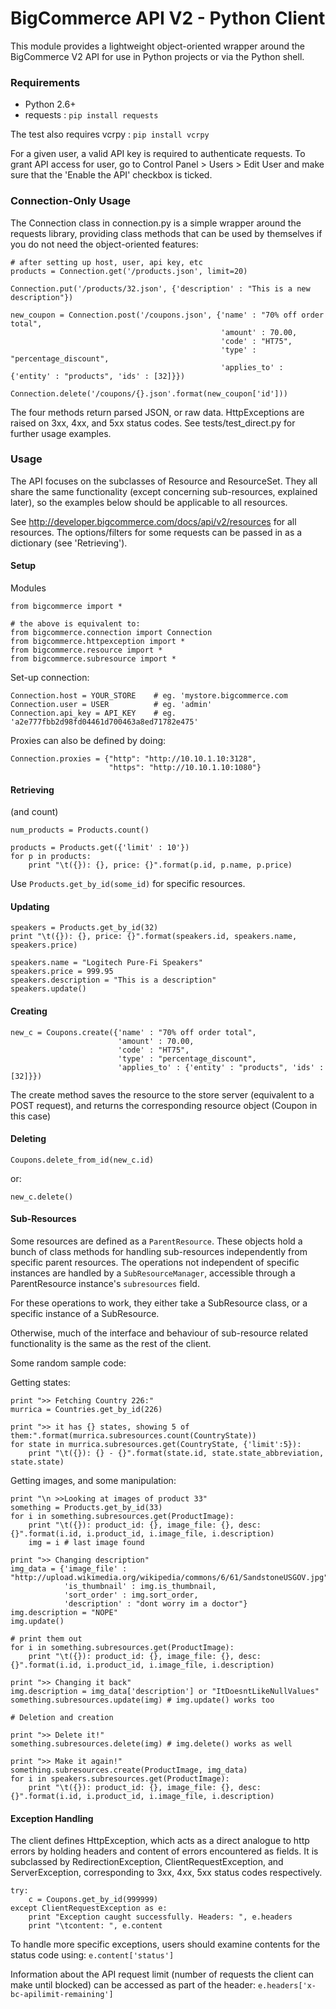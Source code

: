 BigCommerce API V2 - Python Client
==================================

This module provides a lightweight object-oriented wrapper around the BigCommerce V2 API
for use in Python projects or via the Python shell. 

### Requirements

- Python 2.6+
- requests : `pip install requests`

The test also requires vcrpy : `pip install vcrpy`

For a given user, a valid API key is required to authenticate requests. To grant 
API access for user, go to Control Panel > Users > Edit User and make sure that the
'Enable the API' checkbox is ticked.

### Connection-Only Usage

The Connection class in connection.py is a simple wrapper around the requests library, providing
class methods that can be used by themselves if you do not need the object-oriented features:

```
# after setting up host, user, api key, etc
products = Connection.get('/products.json', limit=20)

Connection.put('/products/32.json', {'description' : "This is a new description"})

new_coupon = Connection.post('/coupons.json', {'name' : "70% off order total", 
                                               'amount' : 70.00, 
                                               'code' : "HT75", 
                                               'type' : "percentage_discount", 
                                               'applies_to' : {'entity' : "products", 'ids' : [32]}})

Connection.delete('/coupons/{}.json'.format(new_coupon['id']))
```

The four methods return parsed JSON, or raw data. HttpExceptions are raised on 3xx, 4xx, and 5xx
status codes.
See tests/test_direct.py for further usage examples.

### Usage

The API focuses on the subclasses of Resource and ResourceSet. They all share the same functionality
(except concerning sub-resources, explained later), so the examples below should be applicable to all
resources.

See http://developer.bigcommerce.com/docs/api/v2/resources for all resources.
The options/filters for some requests can be passed in as a dictionary (see 'Retrieving').

#### Setup
Modules
```
from bigcommerce import *

# the above is equivalent to:
from bigcommerce.connection import Connection 
from bigcommerce.httpexception import *
from bigcommerce.resource import *
from bigcommerce.subresource import *
```

Set-up connection:
```
Connection.host = YOUR_STORE    # eg. 'mystore.bigcommerce.com
Connection.user = USER          # eg. 'admin'
Connection.api_key = API_KEY    # eg. 'a2e777fbb2d98fd04461d700463a8ed71782e475'
```

Proxies can also be defined by doing:
```
Connection.proxies = {"http": "http://10.10.1.10:3128",
                      "https": "http://10.10.1.10:1080"}
```

#### Retrieving
(and count)
```
num_products = Products.count()

products = Products.get({'limit' : 10'})
for p in products:
    print "\t({}): {}, price: {}".format(p.id, p.name, p.price)
```

Use ```Products.get_by_id(some_id)``` for specific resources. 

#### Updating
```
speakers = Products.get_by_id(32)
print "\t({}): {}, price: {}".format(speakers.id, speakers.name, speakers.price)
  
speakers.name = "Logitech Pure-Fi Speakers"
speakers.price = 999.95
speakers.description = "This is a description"
speakers.update()
```

#### Creating
```
new_c = Coupons.create({'name' : "70% off order total", 
                        'amount' : 70.00, 
                        'code' : "HT75", 
                        'type' : "percentage_discount", 
                        'applies_to' : {'entity' : "products", 'ids' : [32]}})
```
The create method saves the resource to the store server (equivalent to a POST request), and
returns the corresponding resource object (Coupon in this case)

#### Deleting
```
Coupons.delete_from_id(new_c.id)
```
or:
```
new_c.delete()
```

#### Sub-Resources

Some resources are defined as a ```ParentResource```. These objects hold a bunch of class methods for handling
sub-resources independently from specific parent resources. The operations not independent of specific
instances are handled by a ```SubResourceManager```, accessible through a ParentResource 
instance's ```subresources``` field.

For these operations to work, they either take a SubResource class, or a specific instance of a SubResource.

Otherwise, much of the interface and behaviour of sub-resource related functionality is the same as the
rest of the client.

Some random sample code:

Getting states:
```
print ">> Fetching Country 226:"
murrica = Countries.get_by_id(226)

print ">> it has {} states, showing 5 of them:".format(murrica.subresources.count(CountryState))
for state in murrica.subresources.get(CountryState, {'limit':5}):
    print "\t({}): {} - {}".format(state.id, state.state_abbreviation, state.state)
```

Getting images, and some manipulation:
```
print "\n >>Looking at images of product 33"
something = Products.get_by_id(33)
for i in something.subresources.get(ProductImage):
    print "\t({}): product_id: {}, image_file: {}, desc: {}".format(i.id, i.product_id, i.image_file, i.description)
    img = i # last image found

print ">> Changing description"
img_data = {'image_file' : "http://upload.wikimedia.org/wikipedia/commons/6/61/SandstoneUSGOV.jpg",
            'is_thumbnail' : img.is_thumbnail,
            'sort_order' : img.sort_order,
            'description' : "dont worry im a doctor"}
img.description = "NOPE"
img.update()

# print them out
for i in something.subresources.get(ProductImage):
    print "\t({}): product_id: {}, image_file: {}, desc: {}".format(i.id, i.product_id, i.image_file, i.description)

print ">> Changing it back"
img.description = img_data['description'] or "ItDoesntLikeNullValues"
something.subresources.update(img) # img.update() works too

# Deletion and creation

print ">> Delete it!"
something.subresources.delete(img) # img.delete() works as well

print ">> Make it again!"
something.subresources.create(ProductImage, img_data)
for i in speakers.subresources.get(ProductImage):
    print "\t({}): product_id: {}, image_file: {}, desc: {}".format(i.id, i.product_id, i.image_file, i.description)
```

#### Exception Handling
The client defines HttpException, which acts as a direct analogue to http errors by holding headers
and content of errors encountered as fields.
It is subclassed by RedirectionException, ClientRequestException, and ServerException, corresponding
to 3xx, 4xx, 5xx status codes respectively.

```
try:
    c = Coupons.get_by_id(999999)
except ClientRequestException as e:
    print "Exception caught successfully. Headers: ", e.headers
    print "\tcontent: ", e.content
```

To handle more specific exceptions, users should examine contents for the status code using: ```e.content['status']```

Information about the API request limit (number of requests the client can make until blocked) can 
be accessed as part of the header: ```e.headers['x-bc-apilimit-remaining']```
